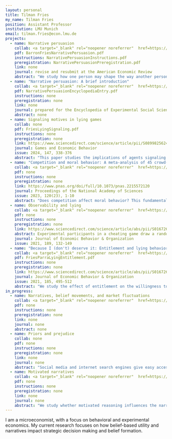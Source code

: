 ```yaml
---
layout: personal
title: Tilman Fries
my_name: Tilman Fries
position: Assistant Professor
institution: LMU Munich
email: tilman.fries@econ.lmu.de
projects:
  - name: Narrative persuasion
    collab: <a target="_blank" rel="noopener noreferrer"  href=https://sites.google.com/site/kaibarron/>Kai Barron</a>
    pdf: BarronFriesNarrativePersuasion.pdf
    instructions: NarrativePersuasionInstructions.pdf
    preregistration: NarrativePersuasionPreregistration.pdf
    link: none
    journal: revise and resubmit at the American Economic Review
    abstract: "We study how one person may shape the way another person interprets objective information. They do this by proposing a sense-making explanation (or narrative). Using a theory-driven experiment, we investigate the mechanics of such narrative persuasion. Our results reveal several insights. First, narratives are persuasive: We find that they systematically shift beliefs. Second, narrative fit (coherence with the facts) is a key determinant of persuasiveness. Third, this fit-heuristic is anticipated by narrative-senders, who systematically tailor their narratives to the facts. Fourth, the features of a competing narrative predictably influence both narrative construction and adoption."
  - name: "Narrative persuasion: A brief introduction"
    collab: <a target="_blank" rel="noopener noreferrer"  href=https://sites.google.com/site/kaibarron/>Kai Barron</a>
    pdf: NarrativePersuasionEncyclopediaEntry.pdf
    instructions: none
    preregistration: none
    link: none
    journal: prepared for the Encyclopedia of Experimental Social Science
    abstract: none
  - name: Signaling motives in lying games
    collab: none
    pdf: FriesLyingSignaling.pdf
    instructions: none 
    preregistration: none
    link: https://www.sciencedirect.com/science/article/pii/S089982562400112X?via%3Dihub
    journal: Games and Economic Behavior
    issue: 2024, 147, 338-376
    abstract: "This paper studies the implications of agents signaling their moral type in a lying game. In the theoretical analysis, a signaling motive emerges where agents dislike being suspected of lying and where some lies are more stigmatized than others. The equilibrium prediction of the model can explain experimental data from previous studies, particularly on partial lying, where individuals lie to gain a non-payoff maximizing amount. I discuss the relationship with theoretical models of lying that conceptualize the image concern as an aversion to being suspected of lying and provide applications to narratives, learning, the disclosure of lies, and the selection into lying opportunities."
  - name: "Competition and moral behavior: A meta-analysis of 45 crowd-sourced experimental designs"
    collab: <a target="_blank" rel="noopener noreferrer"  href=https://chr-huber.com/>Christoph Huber</a>, <a target="_blank" rel="noopener noreferrer"  href=https://sites.google.com/site/annadreber/>Anna Dreber</a>, <a target="_blank" rel="noopener noreferrer"  href=https://www.holzmeister.biz/>Felix Holzmeister</a>, and many more
    pdf: none
    instructions: none 
    preregistration: none
    link: https://www.pnas.org/doi/full/10.1073/pnas.2215572120
    journal: Proceedings of the National Academy of Sciences
    issue: 2023, 120(23), 1-10
    abstract: "Does competition affect moral behavior? This fundamental question has been debated among leading scholars for centuries, and more recently, it has been tested in experimental studies yielding a body of rather inconclusive empirical evidence. A potential source of ambivalent empirical results on the same hypothesis is design heterogeneity—variation in true effect sizes across various reasonable experimental research protocols. To provide further evidence on whether competition affects moral behavior and to examine whether the generalizability of a single experimental study is jeopardized by design heterogeneity, we invited independent research teams to contribute experimental designs to a crowd-sourced project. In a large-scale online data collection, 18,123 experimental participants were randomly allocated to 45 randomly selected experimental designs out of 95 submitted designs. We find a small adverse effect of competition on moral behavior in a meta-analysis of the pooled data. The crowd-sourced design of our study allows for a clean identification and estimation of the variation in effect sizes above and beyond what could be expected due to sampling variance. We find substantial design heterogeneity—estimated to be about 1.6 times as large as the average standard error of effect size estimates of the 45 research designs—indicating that the informativeness and generalizability of results based on a single experimental design are limited. Drawing strong conclusions about the underlying hypotheses in the presence of substantive design heterogeneity requires moving toward much larger data collections on various experimental designs testing the same hypothesis."
  - name: Observability and lying
    collab: <a target="_blank" rel="noopener noreferrer"  href=https://rady.ucsd.edu/people/faculty/gneezy/>Uri Gneezy</a>, <a target="_blank" rel="noopener noreferrer"   href=https://sites.google.com/site/agnekajackaite/home>Agne Kajackaite</a>, and <a target="_blank" rel="noopener noreferrer" href=https://danielfparra.github.io/>Daniel Parra</a>
    pdf: none
    instructions: none 
    preregistration: none
    link: https://www.sciencedirect.com/science/article/abs/pii/S0167268121002778
    abstract: Experimental participants in a cheating game draw a random number and then report any number they wish, receiving a monetary payoff based only on the report. We study how these reports depend on the level of observability of both the random draw and the report by the experimenter. Our results show that whereas increasing the observability of the random draw decreases cheating, increasing the anonymity of the reports does not affect average reports.
    journal: Journal of Economic Behavior & Organization
    issue: 2021, 189, 132-149
  - name: "Because I (don't) deserve it: Entitlement and lying behavior"
    collab: <a target="_blank" rel="noopener noreferrer"  href=https://danielfparra.github.io/>Daniel Parra</a>
    pdf: FriesParraLyingEntitlement.pdf
    instructions: none 
    preregistration: none
    link: https://www.sciencedirect.com/science/article/abs/pii/S0167268121001013?dgcid=author
    journal: Journal of Economic Behavior & Organization
    issue: 2021, 185, 495-512
    abstract: "We study the effect of entitlement on the willingness to lie. We set up a model of lying where individuals feel more or less entitled to their endowment  depending on how they earned it. When given the opportunity to lie to keep their endowment, individuals who feel more entitled are encouraged to lie while others are discouraged. To test the model predictions we use a laboratory experiment where we compare the lying behavior of participants endowed with a high endowment and participants endowed with a low endowment. In one treatment, the allocation of the endowment is decided by participants' performance, and in the other, it is determined by a random draw. Our study shows that deservingness influences lying in an intuitive direction: when participants' performance determines income, those who earn less money lie less than those who earn more. We do not find differences in lying when participants perform the same task but lie to keep windfall endowments."
in_progress:
  - name: Narratives, belief movements, and market fluctuations
    collab: <a target="_blank" rel="noopener noreferrer"  href=https://sites.google.com/view/tonyqfan>Tony Q. Fan</a>
    pdf: none
    instructions: none 
    preregistration: none
    link: none
    journal: none
    abstract: none
  - name: Priors and prejudice
    collab: none
    pdf: none
    instructions: none 
    preregistration: none
    link: none
    journal: none
    abstract: "Social media and internet search engines give easy access to information about others. This paper studies the behavioral consequences when individuals learn more about others they interact with. In principle, as observers learn about decision makers, this limits the ability of decision makers to signal their type through their actions. I provide experimental evidence in support of this theoretical mechanism. In addition, I explore specific channels that can potentially uphold high levels of prosocial behavior over time. I find that imperfect memory&mdash;the observer forgetting what they learned about the decision-maker in the past&mdash;helps to keep prosocial behavior at high levels. However, I also find that individuals are generally not forgiving; they believe that those who acted egoistically in the past will remain egoistic in the future. This lowers the supply of prosocial behavior over time."
  - name: Motivated narratives
    collab: <a target="_blank" rel="noopener noreferrer"  href=https://sites.google.com/site/kaibarron/>Kai Barron</a>
    pdf: none
    instructions: none 
    preregistration: none
    link: none
    journal: none
    abstract: "We study whether motivated reasoning influences the narratives that individuals are willing to adopt. Specifically, we test whether individuals find narratives more plausible when they like, rather than dislike, the consequences implied by the narrative. In our experiment, an investor observes historical data from a particular company and decides whether or not to invest in the company. After taking this decision, the investor meets with a financial advisor who proposes an explanation of the company’s historical data to the investor. The investor may then update her beliefs about the company. Our preliminary results indicate that investors tend to reject narratives that contradict past choices they made&mdash;i.e., they reject narratives that suggest that their past investment choices were bad. We do not find any such effect if investors are instead exogenously endowed with an investment in the company. This implies that the <i>act of choosing</i> to invest or not is responsible for the motivated reasoning effect we observe."
---
```


I am a microeconomist, with a focus on behavioral and experimental economics. My current research focuses on how belief-based utility and narratives impact strategic decision making and belief formation.
